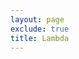 ```yaml
---
layout: page
exclude: true
title: Lambda
---
```



<!--stackedit_data:
eyJoaXN0b3J5IjpbMTk5NTk0NjcyMl19
-->